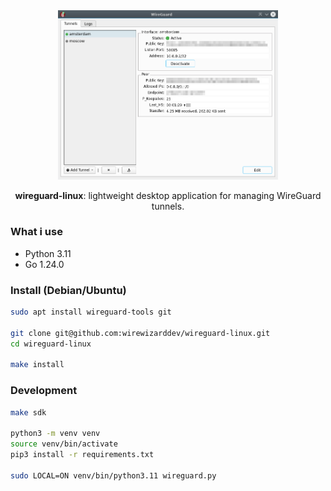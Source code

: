 <div align="center">

<picture>
  <img alt="logo" src="/resources/images/application.png" width="70%" height="70%">
</picture>

</br>

**wireguard-linux**: lightweight desktop application for managing WireGuard tunnels.

</div>

### What i use
* Python 3.11
* Go 1.24.0

### Install (Debian/Ubuntu)
```bash
sudo apt install wireguard-tools git

git clone git@github.com:wirewizarddev/wireguard-linux.git
cd wireguard-linux

make install
```

### Development
```bash
make sdk

python3 -m venv venv
source venv/bin/activate
pip3 install -r requirements.txt

sudo LOCAL=ON venv/bin/python3.11 wireguard.py
```